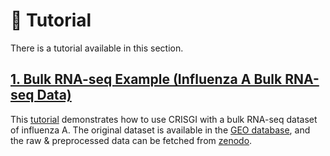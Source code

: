 # 📖 Tutorial

There is a tutorial available in this section.

## [1. Bulk RNA-seq Example (Influenza A Bulk RNA-seq Data)](tutorial/gse30550.ipynb)

This [tutorial](tutorial/gse30550.ipynb) demonstrates how to use CRISGI with a bulk RNA-seq dataset of influenza A. The original dataset is available in the [GEO database](https://www.ncbi.nlm.nih.gov/geo/query/acc.cgi?acc=GSE30550), and the raw & preprocessed data can be fetched from [zenodo](https://doi.org/10.5281/zenodo.16539389).